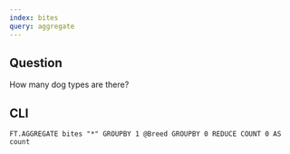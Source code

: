 ```yaml
---
index: bites
query: aggregate
---
```


## Question

How many dog types are there?

## CLI

```
FT.AGGREGATE bites "*" GROUPBY 1 @Breed GROUPBY 0 REDUCE COUNT 0 AS count
```